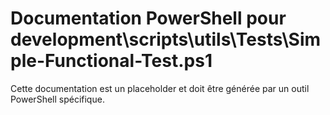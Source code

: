 # Documentation PowerShell pour development\scripts\utils\Tests\Simple-Functional-Test.ps1

Cette documentation est un placeholder et doit être générée par un outil PowerShell spécifique.
